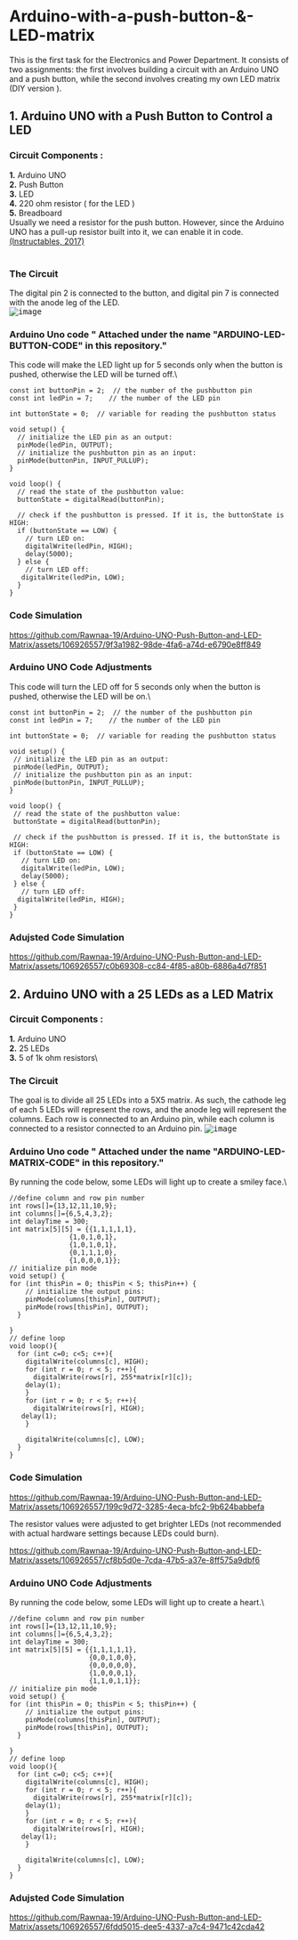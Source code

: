 # Arduino-with-a-push-button-&-LED-matrix
This is the first task for the Electronics and Power Department. It consists of two assignments: the first involves building a circuit with an Arduino UNO and a push button, while the second involves creating my own LED matrix (DIY version ).
## 1. Arduino UNO with a Push Button to Control a LED

### **Circuit Components :** 
  **1.**  Arduino UNO\
  **2.**  Push Button\
  **3.**  LED\
  **4.**  220 ohm resistor ( for the LED )\
  **5.**  Breadboard\
Usually we need a resistor for the push button. However, since the Arduino UNO has a pull-up resistor built into it, we can enable it in code. [(Instructables, 2017)](https://www.instructables.com/Arduino-Button-with-no-resistor/)\
<br />
### **The Circuit**
  The digital pin 2 is connected to the button, and digital pin 7 is connected with the anode leg of the LED.\
<kbd>![image](https://github.com/Rawnaa-19/Arduino-UNO-Push-Button-and-LED-Matrix/assets/106926557/de2084d7-a646-422b-bd7e-2d96ee28ac43)</kbd>

### **Arduino Uno code** " Attached under the name "ARDUINO-LED-BUTTON-CODE" in this repository." 
  This code will make the LED light up for 5 seconds only when the button is pushed, otherwise the LED will be turned off.\
```
const int buttonPin = 2;  // the number of the pushbutton pin
const int ledPin = 7;    // the number of the LED pin

int buttonState = 0;  // variable for reading the pushbutton status

void setup() {
  // initialize the LED pin as an output:
  pinMode(ledPin, OUTPUT);
  // initialize the pushbutton pin as an input:
  pinMode(buttonPin, INPUT_PULLUP);
}

void loop() {
  // read the state of the pushbutton value:
  buttonState = digitalRead(buttonPin);

  // check if the pushbutton is pressed. If it is, the buttonState is HIGH:
  if (buttonState == LOW) {
    // turn LED on:
    digitalWrite(ledPin, HIGH);
    delay(5000);
  } else {
    // turn LED off:
   digitalWrite(ledPin, LOW);
  }
}
```
### **Code Simulation**

https://github.com/Rawnaa-19/Arduino-UNO-Push-Button-and-LED-Matrix/assets/106926557/9f3a1982-98de-4fa6-a74d-e6790e8ff849

### **Arduino UNO Code Adjustments**

 This code will turn the LED off for 5 seconds only when the button is pushed, otherwise the LED will be on.\
 ```
const int buttonPin = 2;  // the number of the pushbutton pin
const int ledPin = 7;    // the number of the LED pin

int buttonState = 0;  // variable for reading the pushbutton status

void setup() {
  // initialize the LED pin as an output:
  pinMode(ledPin, OUTPUT);
  // initialize the pushbutton pin as an input:
  pinMode(buttonPin, INPUT_PULLUP);
}

void loop() {
  // read the state of the pushbutton value:
  buttonState = digitalRead(buttonPin);

  // check if the pushbutton is pressed. If it is, the buttonState is HIGH:
  if (buttonState == LOW) {
    // turn LED on:
    digitalWrite(ledPin, LOW);
    delay(5000);
  } else {
    // turn LED off:
   digitalWrite(ledPin, HIGH);
  }
}

 ```
### **Adujsted Code Simulation**


https://github.com/Rawnaa-19/Arduino-UNO-Push-Button-and-LED-Matrix/assets/106926557/c0b69308-cc84-4f85-a80b-6886a4d7f851


## 2. Arduino UNO with a 25 LEDs as a LED Matrix

### **Circuit Components :** 
  **1.**  Arduino UNO\
  **2.**  25 LEDs\
  **3.**  5 of 1k ohm resistors\
  
### **The Circuit** 
  The goal is to divide all 25 LEDs into a 5X5 matrix. As such, the cathode leg of each 5 LEDs will represent the rows, and the anode leg will represent the columns. Each row is connected to an Arduino pin, while each column is connected to a resistor connected to an Arduino pin. 
<kbd>![image](https://github.com/Rawnaa-19/Arduino-UNO-Push-Button-and-LED-Matrix/assets/106926557/6a092dfb-03ef-4f39-bb7a-2b056b1df72c)</kbd>

### **Arduino Uno code** " Attached under the name "ARDUINO-LED-MATRIX-CODE" in this repository." 
  By running the code below, some LEDs will light up to create a smiley face.\
```
//define column and row pin number
int rows[]={13,12,11,10,9};
int columns[]={6,5,4,3,2};
int delayTime = 300;
int matrix[5][5] = {{1,1,1,1,1},
		       {1,0,1,0,1},
		       {1,0,1,0,1},
		       {0,1,1,1,0},
		       {1,0,0,0,1}};
// initialize pin mode
void setup() {
for (int thisPin = 0; thisPin < 5; thisPin++) {
    // initialize the output pins:
    pinMode(columns[thisPin], OUTPUT);
    pinMode(rows[thisPin], OUTPUT);
  }

}
// define loop
void loop(){
  for (int c=0; c<5; c++){
    digitalWrite(columns[c], HIGH);
    for (int r = 0; r < 5; r++){
      digitalWrite(rows[r], 255*matrix[r][c]);
    delay(1);
    }
    for (int r = 0; r < 5; r++){
      digitalWrite(rows[r], HIGH);
   delay(1);
    }
  
    digitalWrite(columns[c], LOW);
  }
}
```
### **Code Simulation**

https://github.com/Rawnaa-19/Arduino-UNO-Push-Button-and-LED-Matrix/assets/106926557/199c9d72-3285-4eca-bfc2-9b624babbefa

The resistor values were adjusted to get brighter LEDs (not recommended with actual hardware settings because LEDs could burn).


https://github.com/Rawnaa-19/Arduino-UNO-Push-Button-and-LED-Matrix/assets/106926557/cf8b5d0e-7cda-47b5-a37e-8ff575a9dbf6


### **Arduino UNO Code Adjustments**
By running the code below, some LEDs will light up to create a heart.\
```
//define column and row pin number
int rows[]={13,12,11,10,9};
int columns[]={6,5,4,3,2};
int delayTime = 300;
int matrix[5][5] = {{1,1,1,1,1},
		            {0,0,1,0,0},
		            {0,0,0,0,0},
		            {1,0,0,0,1},
		            {1,1,0,1,1}};
// initialize pin mode
void setup() {
for (int thisPin = 0; thisPin < 5; thisPin++) {
    // initialize the output pins:
    pinMode(columns[thisPin], OUTPUT);
    pinMode(rows[thisPin], OUTPUT);
  }

}
// define loop
void loop(){
  for (int c=0; c<5; c++){
    digitalWrite(columns[c], HIGH);
    for (int r = 0; r < 5; r++){
      digitalWrite(rows[r], 255*matrix[r][c]);
    delay(1);
    }
    for (int r = 0; r < 5; r++){
      digitalWrite(rows[r], HIGH);
   delay(1);
    }
  
    digitalWrite(columns[c], LOW);
  }
}  
```
### **Adujsted Code Simulation**



https://github.com/Rawnaa-19/Arduino-UNO-Push-Button-and-LED-Matrix/assets/106926557/6fdd5015-dee5-4337-a7c4-9471c42cda42





